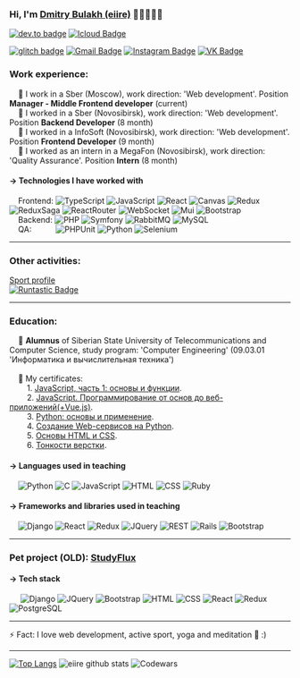 ### Hi, I'm <a href="https://vk.com/eiire">Dmitry Bulakh (eiire)</a> 👋🏼👨🏻‍💻
[![dev.to badge](https://img.shields.io/badge/-eiire-%230177B5?style=flat&logo=linkedin)](https://www.linkedin.com/in/eiire/)
[![Icloud Badge](https://img.shields.io/badge/-Email-blue?style=flat-square&logo=Gmail&logoColor=white&link=mailto:eiire@icloud.com)](mailto:eiire@icloud.com)

[![glitch badge](https://img.shields.io/badge/-eiire-fff?style=flat&logo=facebook)](https://www.facebook.com/profile.php?id=100005093769038)
[![Gmail Badge](https://img.shields.io/badge/-Gmail-c14438?style=flat-square&logo=Gmail&logoColor=white&link=mailto:bulax.d.2101@gmail.com)](mailto:bulax.d.2101@gmail.com)
[![Instagram Badge](https://img.shields.io/badge/-Instagram-c14438?style=flat-square&logo=Instagram&logoColor=white&link=https://www.instagram.com/__eiire/)](https://www.instagram.com/__eiire/)
[![VK Badge](https://img.shields.io/badge/-VK-blue?style=flat-square&logo=VK&logoColor=white&link=https://vk.com/eiire)](https://vk.com/eiire)

### Work experience:
&nbsp;&nbsp;&nbsp;&nbsp;:hammer: I work in a Sber (Moscow), work direction: 'Web development'. Position <b>Manager - Middle Frontend developer</b> (current)<br/>
&nbsp;&nbsp;&nbsp;&nbsp;:hammer: I worked in a Sber (Novosibirsk), work direction: 'Web development'. Position <b>Backend Developer</b> (8 month)<br/>
&nbsp;&nbsp;&nbsp;&nbsp;:hammer: I worked in a InfoSoft (Novosibirsk), work direction: 'Web development'. Position <b>Frontend Developer</b> (9 month)<br/>
&nbsp;&nbsp;&nbsp;&nbsp;:hammer: I worked as an intern in a MegaFon (Novosibirsk), work direction: 'Quality Assurance'. Position <b>Intern</b> (8 month)<br/>

#### → Technologies I have worked with 
&nbsp;&nbsp;&nbsp;&nbsp;Frontend: 
![TypeScript](https://img.shields.io/badge/-TypeScript-blue?&logo=TypeScript&logoColor=white)
![JavaScript](https://img.shields.io/badge/-JavaScript-F5ED2F?&logo=JavaScript&logoColor=black)
![React](https://img.shields.io/badge/-React-2D2D2D?&logo=React)
![Canvas](https://img.shields.io/badge/-Canvas-6D6D6D?&logo=Canvas)
![Redux](https://img.shields.io/badge/-Redux-fff?&logo=Redux&logoColor=6C09B5)
![ReduxSaga](https://img.shields.io/badge/-ReduxSaga-fff?&logo=ReduxSaga&logoColor=6C09B5)
![ReactRouter](https://img.shields.io/badge/-ReactRouter-fff?&logo=ReactRouter&logoColor=6C09B5)
![WebSocket](https://img.shields.io/badge/-WebSocket-fff?&logo=WebSocket)
![Mui](https://img.shields.io/badge/-Mui-fff?&logo=Mui&logoColor=blue)
![Bootstrap](https://img.shields.io/badge/-Bootstrap-fff?&logo=Bootstrap&logoColor=blue)
<br/>
&nbsp;&nbsp;&nbsp;&nbsp;Backend:
![PHP](https://img.shields.io/badge/-PHP-4F5B93?&logo=PHP&logoColor=fff)
![Symfony](https://img.shields.io/badge/-Symfony-gray?&logo=Symfony&logoColor=fff)
![RabbitMQ](https://img.shields.io/badge/-RabbitMQ-fff?&logo=RabbitMQ&logoColor=Orange)
![MySQL](https://img.shields.io/badge/-MySQL-fff?&logo=MySQL&logoColor=Orange)
<br/>
&nbsp;&nbsp;&nbsp;&nbsp;QA:&nbsp;&nbsp;&nbsp;&nbsp;&nbsp;&nbsp;&nbsp;&nbsp;&nbsp;&nbsp;
![PHPUnit](https://img.shields.io/badge/-PHPUnit-fff?&logo=PHPUnit)
![Python](https://img.shields.io/badge/-Python-fff?&logo=Python)
![Selenium](https://img.shields.io/badge/-Selenium-fff?&logo=Selenium)

<hr/>

### Other activities:
[Sport profile](https://www.runtastic.com/user/AR9XOM7WLDGI5ONU)
<br/>
[![Runtastic Badge](https://d1ki59phkeobjj.cloudfront.net/rt-ember/ember-cli-runtastic-commons/assets/adidas-runtastic-logo-084d29232873529229b9adf7af65c6b3.png)](https://www.runtastic.com/user/AR9XOM7WLDGI5ONU)

<hr/>

### Education:
&nbsp;&nbsp;&nbsp;&nbsp;:orange_book: <b>Alumnus</b> of Siberian State University of Telecommunications and Сomputer Science, study program: 'Computer Engineering' (09.03.01 'Информатика и вычислительная техника')<br/>
<br/>
&nbsp;&nbsp;&nbsp;&nbsp;:orange_book: My certificates:<br/>
&nbsp;&nbsp;&nbsp;&nbsp;&nbsp;&nbsp;&nbsp;&nbsp;1. [JavaScript, часть 1: основы и функции](https://www.coursera.org/account/accomplishments/verify/66V4D25NFPMC).<br/>
&nbsp;&nbsp;&nbsp;&nbsp;&nbsp;&nbsp;&nbsp;&nbsp;2. [JavaScript. Программирование от основ до веб-приложений(+Vue.js)](https://stepik.org/cert/850379).<br/>
&nbsp;&nbsp;&nbsp;&nbsp;&nbsp;&nbsp;&nbsp;&nbsp;3. [Python: основы и применение](https://stepik.org/cert/294495).<br/>
&nbsp;&nbsp;&nbsp;&nbsp;&nbsp;&nbsp;&nbsp;&nbsp;4. [Создание Web-сервисов на Python](https://www.coursera.org/account/accomplishments/verify/D5EBQ9GV7QZ8).<br/>
&nbsp;&nbsp;&nbsp;&nbsp;&nbsp;&nbsp;&nbsp;&nbsp;5. [Основы HTML и CSS](https://www.coursera.org/account/accomplishments/verify/G65N78SNHDD6).<br/>
&nbsp;&nbsp;&nbsp;&nbsp;&nbsp;&nbsp;&nbsp;&nbsp;6. [Тонкости верстки](https://www.coursera.org/account/accomplishments/verify/K92TAC82HWW7).<br/>

#### → Languages used in teaching
&nbsp;&nbsp;&nbsp;&nbsp;![Python](https://img.shields.io/badge/-Python-blue?&logo=Python&logoColor=fff)
![C](https://img.shields.io/badge/-C-black?&logo=C)
![JavaScript](https://img.shields.io/badge/-JavaScript-fff?&logo=JavaScript&logoColor=F5ED2F)
![HTML](https://img.shields.io/badge/-HTML-fff?&logo=HTML5)
![CSS](https://img.shields.io/badge/-CSS-fff?&logo=CSS3&logoColor=blue)
![Ruby](https://img.shields.io/badge/-Ruby-fff?&logo=Ruby&logoColor=red)

#### → Frameworks and libraries used in teaching
&nbsp;&nbsp;&nbsp;&nbsp;![Django](https://img.shields.io/badge/-Django-green?&logo=Django&logoColor=fff)
![React](https://img.shields.io/badge/-React-fff?&logo=React)
![Redux](https://img.shields.io/badge/-Redux-fff?&logo=Redux&logoColor=6C09B5)
![JQuery](https://img.shields.io/badge/-JQuery-fff?&logo=JQuery&logoColor=blue)
![REST](https://img.shields.io/badge/-REST-fff?&logo=REST)
![Rails](https://img.shields.io/badge/-Rails-fff?&logo=Rails)
![Bootstrap](https://img.shields.io/badge/-Bootstrap-fff?&logo=Bootstrap&logoColor=blue)

<hr/>

### Pet project (OLD): [StudyFlux](https://studyflux.herokuapp.com/)
#### → Tech stack
&nbsp;&nbsp;&nbsp;&nbsp;
![Django](https://img.shields.io/badge/-Django-fff?&logo=Django&logoColor=green)
![JQuery](https://img.shields.io/badge/-JQuery-fff?&logo=JQuery&logoColor=blue)
![Bootstrap](https://img.shields.io/badge/-Bootstrap-fff?&logo=Bootstrap&logoColor=blue)
![HTML](https://img.shields.io/badge/-HTML-fff?&logo=HTML5)
![CSS](https://img.shields.io/badge/-CSS-fff?&logo=CSS3&logoColor=blue)
![React](https://img.shields.io/badge/-React-fff?&logo=React)
![Redux](https://img.shields.io/badge/-Redux-fff?&logo=Redux&logoColor=6C09B5)
![PostgreSQL](https://img.shields.io/badge/-PostgreSQL-fff?&logo=PostgreSQL&logoColor=Blue)

<hr/>

⚡ Fact: I love web development, active sport, yoga and meditation 🧡 :) <br/>

<hr/>

[![Top Langs](https://github-readme-stats.vercel.app/api/top-langs/?username=eiire&layout=compact&theme=tokyonight)](https://github.com/eiire/github-readme-stats)
![eiire github stats](https://github-readme-stats.vercel.app/api?username=eiire&show_icons=true&theme=tokyonight)
![Codewars](https://www.codewars.com/users/eiire/badges/large)
